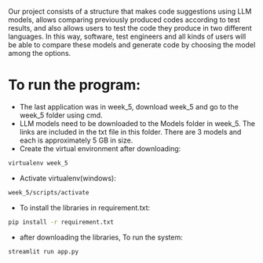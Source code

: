 Our project consists of a structure that makes code suggestions
using LLM models, allows comparing previously produced codes
according to test results, and also allows users to test the code
they produce in two different languages. In this way, software,
test engineers and all kinds of users will be able to compare
these models and generate code by choosing the model among
the options.


# To run the program:
- The last application was in week_5, download week_5 and go to the week_5 folder using cmd.
- LLM models need to be downloaded to the Models folder in week_5. The links are included in the txt file in this folder. There are 3 models and each is approximately 5 GB in size. 
- Create the virtual environment after downloading:
```bash
virtualenv week_5
```
- Activate virtualenv(windows):
```bash
week_5/scripts/activate
```
- To install the libraries in requirement.txt:
```bash
pip install -r requirement.txt
```
- after downloading the libraries, To run the system:
```bash
streamlit run app.py
```
